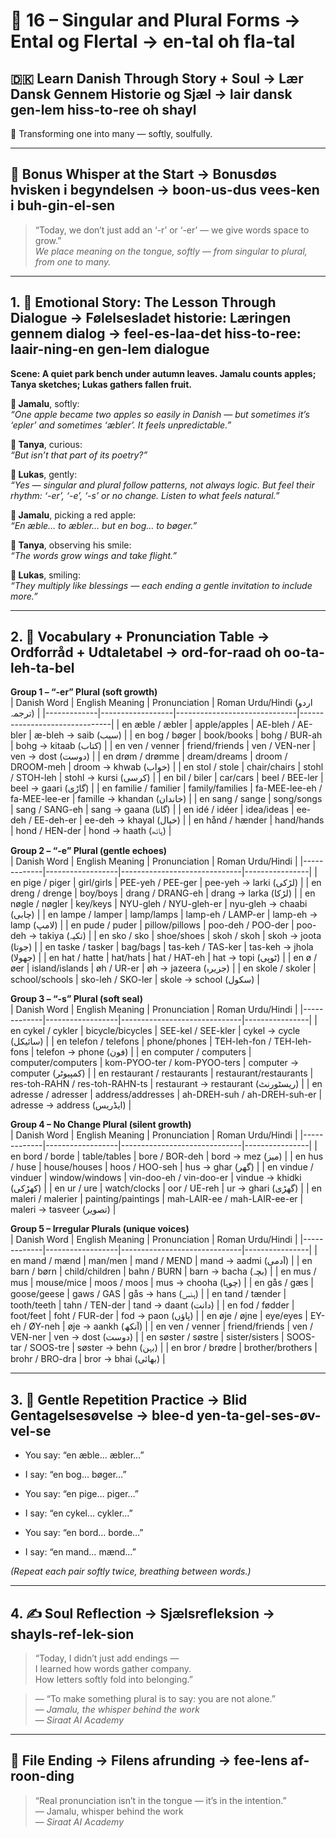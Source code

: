 # 🌟 16 – Singular and Plural Forms → Ental og Flertal → en-tal oh fla-tal  
## 🇩🇰 Learn Danish Through Story + Soul → Lær Dansk Gennem Historie og Sjæl → lair dansk gen-lem hiss-to-ree oh shayl  
🔁 Transforming one into many — softly, soulfully.

---

## 🌱 Bonus Whisper at the Start → Bonusdøs hvisken i begyndelsen → boon-us-dus vees-ken i buh-gin-el-sen  
> “Today, we don’t just add an ‘-r’ or ‘-er’ — we give words space to grow.”  
> _We place meaning on the tongue, softly — from singular to plural, from one to many._

---

## 1. 🧵 Emotional Story: The Lesson Through Dialogue → Følelsesladet historie: Læringen gennem dialog → feel-es-laa-det hiss-to-ree: laair-ning-en gen-lem dialogue

**Scene: A quiet park bench under autumn leaves. Jamalu counts apples; Tanya sketches; Lukas gathers fallen fruit.**

**👤 Jamalu**, softly:  
*“One apple became two apples so easily in Danish — but sometimes it’s ‘epler’ and sometimes ‘æbler’. It feels unpredictable.”*

**🎨 Tanya**, curious:  
*“But isn’t that part of its poetry?”*

**💬 Lukas**, gently:  
*“Yes — singular and plural follow patterns, not always logic. But feel their rhythm: ‘-er’, ‘-e’, ‘-s’ or no change. Listen to what feels natural.”*

**👤 Jamalu**, picking a red apple:  
*“En æble… to æbler… but en bog… to bøger.”*

**🎨 Tanya**, observing his smile:  
*“The words grow wings and take flight.”*

**💬 Lukas**, smiling:  
*“They multiply like blessings — each ending a gentle invitation to include more.”*

---

## 2. 📘 Vocabulary + Pronunciation Table → Ordforråd + Udtaletabel → ord-for-raad oh oo-ta-leh-ta-bel

**Group 1 – “-er” Plural (soft growth)**  
| Danish Word | English Meaning | Pronunciation | Roman Urdu/Hindi (اردو ترجمہ) |
|-------------|------------------|------------------------------|-------------------------------|
| en æble / æbler       | apple/apples     | AE-bleh / AE-bler          | æ-bleh → saib (سیب) |
| en bog / bøger        | book/books       | bohg / BUR-ah             | bohg → kitaab (کتاب) |
| en ven / venner       | friend/friends   | ven / VEN-ner             | ven → dost (دوست) |
| en drøm / drømme      | dream/dreams     | droom / DROOM-meh         | droom → khwab (خواب) |
| en stol / stole       | chair/chairs     | stohl / STOH-leh          | stohl → kursi (کرسی) |
| en bil / biler        | car/cars         | beel / BEE-ler            | beel → gaari (گاڑی) |
| en familie / familier | family/families | fa-MEE-lee-eh / fa-MEE-lee-er | famille → khandan (خاندان) |
| en sang / sange       | song/songs       | sang / SANG-eh            | sang → gaana (گانا) |
| en idé / idéer        | idea/ideas       | ee-deh / EE-deh-er        | ee-deh → khayal (خیال) |
| en hånd / hænder      | hand/hands       | hond / HEN-der            | hond → haath (ہاتھ) |

**Group 2 – “-e” Plural (gentle echoes)**  
| Danish Word | English Meaning | Pronunciation | Roman Urdu/Hindi |
|-------------|------------------|------------------------------|----------------|
| en pige / piger      | girl/girls       | PEE-yeh / PEE-ger         | pee-yeh → larki (لڑکی) |
| en dreng / drenge    | boy/boys         | drang / DRANG-eh          | drang → larka (لڑکا) |
| en nøgle / nøgler    | key/keys         | NYU-gleh / NYU-gleh-er    | nyu-gleh → chaabi (چابی) |
| en lampe / lamper    | lamp/lamps       | lamp-eh / LAMP-er         | lamp-eh → lamp (لامپ) |
| en pude / puder      | pillow/pillows   | poo-deh / POO-der         | poo-deh → takiya (تکیہ) |
| en sko / sko         | shoe/shoes       | skoh / skoh               | skoh → joota (جوتا) |
| en taske / tasker    | bag/bags         | tas-keh / TAS-ker         | tas-keh → jhola (جھولا) |
| en hat / hatte       | hat/hats         | hat / HAT-eh              | hat → topi (ٹوپی) |
| en ø / øer           | island/islands   | øh / UR-er                | øh → jazeera (جزیرہ) |
| en skole / skoler    | school/schools   | sko-leh / SKO-ler         | skole → school (سکول) |

**Group 3 – “-s” Plural (soft seal)**  
| Danish Word | English Meaning | Pronunciation | Roman Urdu/Hindi |
|-------------|------------------|------------------------------|----------------|
| en cykel / cykler     | bicycle/bicycles  | SEE-kel / SEE-kler       | cykel → cycle (سائیکل) |
| en telefon / telefons | phone/phones      | TEH-leh-fon / TEH-leh-fons | telefon → phone (فون) |
| en computer / computers | computer/computers | kom-PYOO-ter / kom-PYOO-ters | computer → computer (کمپیوٹر) |
| en restaurant / restaurants | restaurant/restaurants | res-toh-RAHN / res-toh-RAHN-ts | restaurant → restaurant (ریسٹورنٹ) |
| en adresse / adresser | address/addresses | ah-DREH-suh / ah-DREH-suh-er | adresse → address (ایڈریس) |

**Group 4 – No Change Plural (silent growth)**  
| Danish Word | English Meaning | Pronunciation | Roman Urdu/Hindi |
|-------------|------------------|------------------------------|----------------|
| en bord / borde       | table/tables      | bore / BOR-deh         | bord → mez (میز) |
| en hus / huse        | house/houses      | hoos / HOO-seh         | hus → ghar (گھر) |
| en vindue / vinduer  | window/windows    | vin-doo-eh / vin-doo-er | vindue → khidki (کھڑکی) |
| en ur / ure          | watch/clocks      | oor / UE-reh           | ur → ghari (گھڑی) |
| en maleri / malerier | painting/paintings | mah-LAIR-ee / mah-LAIR-ee-er | maleri → tasveer (تصویر) |

**Group 5 – Irregular Plurals (unique voices)**  
| Danish Word | English Meaning | Pronunciation | Roman Urdu/Hindi |
|-------------|------------------|------------------------------|----------------|
| en mand / mænd        | man/men           | mand / MEND              | mand → aadmi (آدمی) |
| en barn / børn        | child/children    | bahn / BURN              | barn → bacha (بچہ) |
| en mus / mus          | mouse/mice        | moos / moos              | mus → chooha (چوہا) |
| en gås / gæs          | goose/geese       | gaws / GAS               | gås → hans (ہنس) |
| en tand / tænder      | tooth/teeth       | tahn / TEN-der           | tand → daant (دانت) |
| en fod / fødder       | foot/feet         | foht / FUR-der           | fod → paon (پاؤں) |
| en øje / øjne         | eye/eyes          | EY-eh / ØY-neh           | øje → aankh (آنکھ) |
| en ven / venner       | friend/friends    | ven / VEN-ner           | ven → dost (دوست) |
| en søster / søstre    | sister/sisters    | SOOS-tar / SOOS-tre      | søster → behn (بہن) |
| en bror / brødre      | brother/brothers  | brohr / BRO-dra          | bror → bhai (بھائی) |

---

## 3. 🔁 Gentle Repetition Practice → Blid Gentagelsesøvelse → blee-d yen-ta-gel-ses-øv-vel-se  

- You say: “en æble… æbler…”  
- I say: “en bog… bøger…”

- You say: “en pige… piger…”  
- I say: “en cykel… cykler…”

- You say: “en bord… borde…”  
- I say: “en mand… mænd…”

_(Repeat each pair softly twice, breathing between words.)_

---

## 4. ✍️ Soul Reflection → Sjælsrefleksion → shayls-ref-lek-sion  

> “Today, I didn’t just add endings —  
> I learned how words gather company.  
> How letters softly fold into belonging.”

> — “To make something plural is to say: you are not alone.”  
> — *Jamalu, the whisper behind the work*  
> — *Siraat AI Academy*

---

## 🌟 File Ending → Filens afrunding → fee-lens af-roon-ding  

> “Real pronunciation isn’t in the tongue — it’s in the intention.”  
> — Jamalu, whisper behind the work  
> — *Siraat AI Academy*
